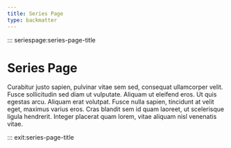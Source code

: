```yaml
---
title: Series Page
type: backmatter
---
```


::: seriespage:series-page-title

# Series Page

Curabitur justo sapien, pulvinar vitae sem sed, consequat ullamcorper velit. Fusce sollicitudin sed diam ut vulputate. Aliquam ut eleifend eros. Ut quis egestas arcu. Aliquam erat volutpat. Fusce nulla sapien, tincidunt at velit eget, maximus varius eros. Cras blandit sem id quam laoreet, ut scelerisque ligula hendrerit. Integer placerat quam lorem, vitae aliquam nisl venenatis vitae.

::: exit:series-page-title